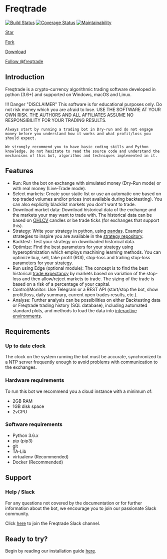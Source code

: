 # Freqtrade
[![Build Status](https://travis-ci.org/freqtrade/freqtrade.svg?branch=develop)](https://travis-ci.org/freqtrade/freqtrade)
[![Coverage Status](https://coveralls.io/repos/github/freqtrade/freqtrade/badge.svg?branch=develop&service=github)](https://coveralls.io/github/freqtrade/freqtrade?branch=develop)
[![Maintainability](https://api.codeclimate.com/v1/badges/5737e6d668200b7518ff/maintainability)](https://codeclimate.com/github/freqtrade/freqtrade/maintainability)

<!-- Place this tag where you want the button to render. -->
<a class="github-button" href="https://github.com/freqtrade/freqtrade" data-icon="octicon-star" data-size="large" aria-label="Star freqtrade/freqtrade on GitHub">Star</a>
<!-- Place this tag where you want the button to render. -->
<a class="github-button" href="https://github.com/freqtrade/freqtrade/fork" data-icon="octicon-repo-forked" data-size="large" aria-label="Fork freqtrade/freqtrade on GitHub">Fork</a>
<!-- Place this tag where you want the button to render. -->
<a class="github-button" href="https://github.com/freqtrade/freqtrade/archive/master.zip" data-icon="octicon-cloud-download" data-size="large" aria-label="Download freqtrade/freqtrade on GitHub">Download</a>
<!-- Place this tag where you want the button to render. -->
<a class="github-button" href="https://github.com/freqtrade" data-size="large" aria-label="Follow @freqtrade on GitHub">Follow @freqtrade</a>

## Introduction

Freqtrade is a crypto-currency algorithmic trading software developed in python (3.6+) and supported on Windows, macOS and Linux.

!!! Danger "DISCLAIMER"
    This software is for educational purposes only. Do not risk money which you are afraid to lose. USE THE SOFTWARE AT YOUR OWN RISK. THE AUTHORS AND ALL AFFILIATES ASSUME NO RESPONSIBILITY FOR YOUR TRADING RESULTS.

    Always start by running a trading bot in Dry-run and do not engage money before you understand how it works and what profit/loss you should expect.

    We strongly recommend you to have basic coding skills and Python knowledge. Do not hesitate to read the source code and understand the mechanisms of this bot, algorithms and techniques implemented in it.

## Features

- Run: Run the bot on exchange with simulated money (Dry-Run mode) or with real money (Live-Trade mode).
- Select markets: Create your static list or use an automatic one based on top traded volumes and/or prices (not available during backtesting). You can also explicitly blacklist markets you don't want to trade.
- Download market data: Download historical data of the exchange and the markets your may want to trade with. The historical data can be based on [OHLCV](https://en.wikipedia.org/wiki/Open-high-low-close_chart) candles or be trade ticks (for exchanges that support this).
- Strategy: Write your strategy in python, using [pandas](https://pandas.pydata.org/). Example strategies to inspire you are available in the [strategy repository](https://github.com/freqtrade/freqtrade-strategies).
- Backtest: Test your strategy on downloaded historical data.
- Optimize: Find the best parameters for your strategy using hyperoptimization which employs machining learning methods. You can optimize buy, sell, take profit (ROI), stop-loss and trailing stop-loss parameters for your strategy.
- Run using Edge (optional module): The concept is to find the best historical [trade expectancy](edge.md#expectancy) by markets based on variation of the stop-loss and then allow/reject markets to trade. The sizing of the trade is based on a risk of a percentage of your capital.
- Control/Monitor: Use Telegram or a REST API (start/stop the bot, show profit/loss, daily summary, current open trades results, etc.).
- Analyse: Further analysis can be possibilities on either Backtesting data or Freqtrade trading history (SQL database), including automated standard plots, and methods to load the data into [interactive environments](data-analysis.md).

## Requirements

### Up to date clock

The clock on the system running the bot must be accurate, synchronized to a NTP server frequently enough to avoid problems with communication to the exchanges.

### Hardware requirements

To run this bot we recommend you a cloud instance with a minimum of:

- 2GB RAM
- 1GB disk space
- 2vCPU

### Software requirements

- Python 3.6.x
- pip (pip3)
- git
- TA-Lib
- virtualenv (Recommended)
- Docker (Recommended)

## Support

### Help / Slack
For any questions not covered by the documentation or for further information about the bot, we encourage you to join our passionate  Slack community.

Click [here](https://join.slack.com/t/highfrequencybot/shared_invite/enQtNjU5ODcwNjI1MDU3LTU1MTgxMjkzNmYxNWE1MDEzYzQ3YmU4N2MwZjUyNjJjODRkMDVkNjg4YTAyZGYzYzlhOTZiMTE4ZjQ4YzM0OGE) to join the Freqtrade Slack channel.

## Ready to try?

Begin by reading our installation guide [here](installation).

